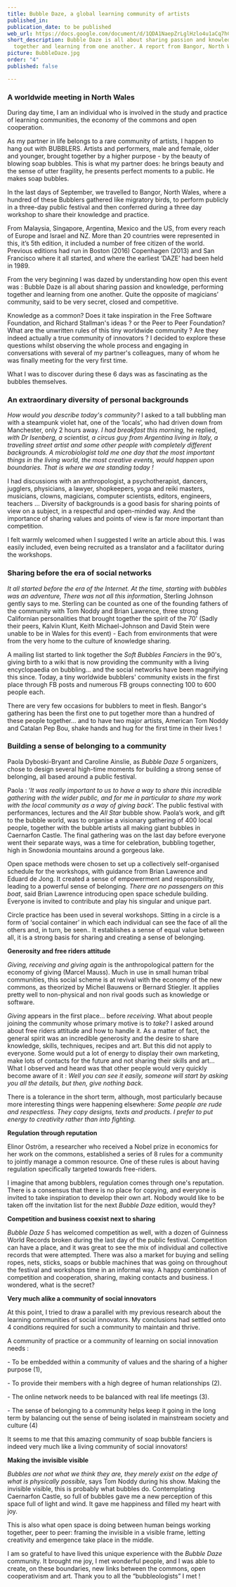 ```yaml
---
title: Bubble Daze, a global learning community of artists
published_in: 
publication_date: to be published
web_url: https://docs.google.com/document/d/1QDA1NaepZrLglHzlo4u1aCq7hCwaAN7Xlqu1xTcx7qQ/edit?ts=5bb14c42#heading=h.p2yzpgg2imeq
short_description: Bubble Daze is all about sharing passion and knowledge, performing
  together and learning from one another. A report from Bangor, North Wales.
picture: BubbleDaze.jpg
order: "4"
published: false

---
```

### A worldwide meeting in North Wales

During day time, I am an individual who is involved in the study and practice of learning communities, the economy of the commons and open cooperation.

As my partner in life belongs to a rare community of artists,  I happen to hang out with BUBBLERS. Artists and performers, male and female, older and younger, brought together by a higher purpose - by the beauty of blowing soap bubbles. This is what my partner does: he brings beauty and the sense of utter fragility, he presents perfect moments to a public. He makes soap bubbles.

In the last days of September, we travelled to Bangor, North Wales, where a hundred of these Bubblers gathered like migratory birds, to perform publicly in a three-day public festival and then conferred during a three day workshop to share their knowledge and practice.

From Malaysia, Singapore, Argentina, Mexico and the US, from every reach of Europe and Israel and NZ. More than 20 countries were represented in this, it’s 5th edition, it included a number of free citizen of the world. Previous editions had run in Boston (2016) Copenhagen (2013) and San Francisco where it all started, and where the earliest ‘DAZE’ had been held in 1989.

From the very beginning I was dazed by understanding how open this event was : Bubble Daze is all about sharing passion and knowledge, performing together and learning from one another. Quite the opposite of magicians’ community, said to be very secret, closed and competitive.

Knowledge as a common? Does it take inspiration in the Free Software Foundation, and Richard Stallman's ideas ? or the Peer to Peer Foundation? What are the unwritten rules of this tiny worldwide community ? Are they indeed actually a true community of innovators ? I decided to explore these questions whilst observing the whole process and engaging in conversations with several of my partner's colleagues, many of whom he was finally meeting for the very first time.

What I was to discover during these 6 days was as fascinating as the bubbles themselves.

### An extraordinary diversity of personal backgrounds

_How would you describe today's community?_ I asked to a tall bubbling man with a steampunk violet hat, one of the ‘locals’, who had driven down from Manchester, only 2 hours away. _I had breakfast this morning,_ he replied, _with Dr Isenberg, a scientist, a circus guy from Argentina living in Italy, a travelling street artist and some other people with completely different backgrounds. A microbiologist told me one day that the most important things in the living world, the most creative events, would happen upon boundaries. That is where we are standing today !_

I had discussions with an anthropologist, a psychotherapist, dancers, jugglers, physicians, a lawyer, shopkeepers, yoga and reiki masters, musicians, clowns, magicians, computer scientists, editors, engineers, teachers … Diversity of backgrounds is a good basis for sharing points of view on a subject, in a respectful and open-minded way. And the importance of sharing values and points of view is far more important than competition.

I felt warmly welcomed when I suggested I write an article about this. I was easily included, even being recruited as a translator and a facilitator during the workshops.

### Sharing before the era of social networks

_It all started before the era of the Internet. At the time, starting with bubbles was an adventure, There was not all this information_, Sterling Johnson gently says to me. Sterling can be counted as one of the founding fathers of the community with Tom Noddy and Brian Lawrence, three strong Californian personalities that brought together the spirit of the 70' (Sadly their peers, Kalvin Klunt, Keith Michael-Johnson and David Stein were unable to be in Wales for this event) - Each from environments that were from the very home to the culture of knowledge sharing.

A mailing list started to link together the _Soft Bubbles Fanciers_ in the 90's, giving birth to a wiki that is now providing the community with a living encyclopaedia on bubbling... and the social networks have been magnifying this since. Today, a tiny worldwide bubblers' community exists in the first place through FB posts and numerous FB groups connecting 100 to 600 people each.

There are very few occasions for bubblers to meet in flesh. Bangor's gathering has been the first one to put together more than a hundred of these people together... and to have two major artists, American Tom Noddy and Catalan Pep Bou, shake hands and hug for the first time in their lives !

### Building a sense of belonging to a community

Paola Dyboski-Bryant and Caroline Ainslie, as _Bubble Daze 5_ organizers, chose to design several high-time moments for building a strong sense of belonging, all based around a public festival. 

Paola : ‘_It was really important to us to have a way to share this incredible gathering with the wider public, and for me in particular to share my work with the local community as a way of giving back_’. The public festival with performances, lectures and the _All Star_ bubble show. Paola’s work, and gift to the bubble world, was to organise a visionary gathering of 400 local people, together with the bubble artists all making giant bubbles in Caernarfon Castle. The final gathering was on the last day before everyone went their separate ways, was a time for celebration, bubbling together, high in Snowdonia mountains around a gorgeous lake.

Open space methods were chosen to set up a collectively self-organised schedule for the workshops, with guidance from Brian Lawrence and Eduard de Jong. It created a sense of empowerment and responsibility, leading to a powerful sense of belonging. _There are no passengers on this boat_, said Brian Lawrence introducing open space schedule building. Everyone is invited to contribute and play his singular and unique part.

Circle practice has been used in several workshops. Sitting in a circle is a form of ‘social container’ in which each individual can see the face of all the others and, in turn, be seen.. It establishes a sense of equal value between all, it is a strong basis for sharing and creating a sense of belonging.

**Generosity and free riders attitude**

_Giving, receiving and giving again_ is the anthropological pattern for the economy of giving (Marcel Mauss). Much in use in small human tribal communities, this social scheme is at revival with the economy of the new commons, as theorized by Michel Bauwens or Bernard Stiegler. It applies pretty well to non-physical and non rival goods such as knowledge or software.

_Giving_ appears in the first place... before _receiving_. What about people joining the community whose primary motive is to _take_? I asked around about free riders attitude and how to handle it. As a matter of fact, the general spirit was an incredible generosity and the desire to share knowledge, skills, techniques, recipes and art. But this did not apply to everyone. Some would put a lot of energy to display their own marketing, make lots of contacts for the future and not sharing their skills and art... What I observed and heard was that other people would very quickly become aware of it : _Well you can see it easily, someone will start by asking you all the details, but then, give nothing back._

There is a tolerance in the short term, although, most particularly because more interesting things were happening elsewhere: _Some people are rude and respectless. They copy designs, texts and products. I prefer to put energy to creativity rather than into fighting._

**Regulation through reputation**

Elinor Oström, a researcher who received a Nobel prize in economics for her work on the commons, established a series of 8 rules for a community to jointly manage a common resource. One of these rules is about having regulation specifically targeted towards free-riders.

I imagine that among bubblers, regulation comes through one's reputation. There is a consensus that there is no place for copying, and everyone is invited to take inspiration to develop their own art. Nobody would like to be taken off the invitation list for the next _Bubble Daze_ edition, would they?

**Competition and business coexist next to sharing**

_Bubble Daze 5_ has welcomed competition as well, with a dozen of Guinness World Records broken during the last day of the public festival. Competition can have a place, and it was great to see the mix of individual and collective records that were attempted. There was also a market for buying and selling ropes, nets, sticks, soaps or bubble machines that was going on throughout the festival and workshops time in an informal way. A happy combination of competition and cooperation, sharing, making contacts and business. I wondered, what is the secret?

**Very much alike a community of social innovators**

At this point, I tried to draw a parallel with my previous research about the learning communities of social innovators. My conclusions had settled onto 4 conditions required for such a community to maintain and thrive.

A community of practice or a community of learning on social innovation needs :

\- To be embedded within a community of values and the sharing of a higher purpose (1),

\- To provide their members with a high degree of human relationships (2).

\- The online network needs to be balanced with real life meetings (3).

\- The sense of belonging to a community helps keep it going in the long term by balancing out the sense of being isolated in mainstream society and culture (4)

It seems to me that this amazing community of soap bubble fanciers is indeed very much like a living community of social innovators!

**Making the invisible visible**

_Bubbles are not what we think they are, they merely exist on the edge of what is physically possible_, says Tom Noddy during his show. Making the invisible visible, this is probably what bubbles do. Contemplating Caernarfon Castle, so full of bubbles gave me a new perception of this space full of light and wind. It gave me happiness and filled my heart with joy.

This is also what open space is doing between human beings working together, peer to peer: framing the invisible in a visible frame, letting creativity and emergence take place in the middle.

  
I am so grateful to have lived this unique experience with the _Bubble Daze_ community. It brought me joy, I met wonderful people, and I was able to create, on these boundaries, new links between the commons, open cooperativism and art. Thank you to all the “bubbleologists” I met !
